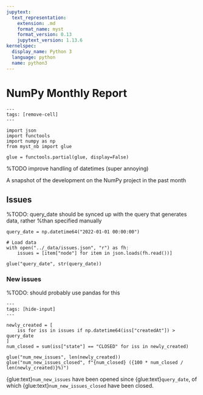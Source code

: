 ```yaml
---
jupytext:
  text_representation:
    extension: .md
    format_name: myst
    format_version: 0.13
    jupytext_version: 1.13.6
kernelspec:
  display_name: Python 3
  language: python
  name: python3
---
```


# NumPy Monthly Report

```{code-cell} ipython3
---
tags: [remove-cell]
---

import json
import functools
import numpy as np
from myst_nb import glue

glue = functools.partial(glue, display=False)
```

%TODO improve handling of datetimes (super annoying)

A snapshot of the development on the NumPy project in the past month

## Issues

%TODO: query_date should be synced up with the query that generates data, rather
%than specified manually

```{code-cell} ipython3
query_date = np.datetime64("2022-01-01 00:00:00")

# Load data
with open("../_data/issues.json", "r") as fh:
    issues = [item["node"] for item in json.loads(fh.read())]

glue("query_date", str(query_date))
```

### New issues

%TODO: should probably use pandas for this

```{code-cell} ipython3
---
tags: [hide-input]
---

newly_created = [
    iss for iss in issues if np.datetime64(iss["createdAt"]) > query_date
]
num_closed = sum(iss["state"] == "CLOSED" for iss in newly_created)

glue("num_new_issues", len(newly_created))
glue("num_new_issues_closed", f"{num_closed} ({100 * num_closed / len(newly_created)}%)")
```

{glue:text}`num_new_issues` have been opened since {glue:text}`query_date`, of
which {glue:text}`num_new_issues_closed` have been closed.
